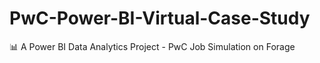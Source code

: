 # PwC-Power-BI-Virtual-Case-Study
📊 A Power BI Data Analytics Project - PwC Job Simulation on Forage
